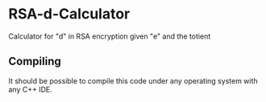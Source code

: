 # RSA-d-Calculator
Calculator for "d" in RSA encryption given "e" and the totient

## Compiling
It should be possible to compile this code under any operating system with any C++ IDE.
